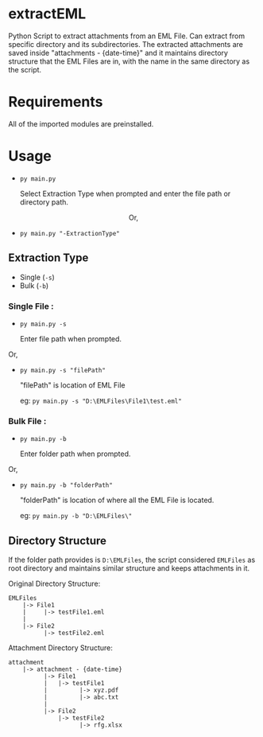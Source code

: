 # extractEML

Python Script to extract attachments from an EML File.
Can extract from specific directory and its subdirectories. The extracted attachments are saved inside "attachments - {date-time}" and it maintains directory structure that the EML Files are in, with the name in the same directory as the script.

# Requirements

All of the imported modules are preinstalled.

# Usage

- `py main.py`

  Select Extraction Type when prompted and enter the file path or directory path.

<center>Or,</center>

- `py main.py "-ExtractionType"`


## Extraction Type

- Single (`-s`)
- Bulk (`-b`)

### Single File :

  - `py main.py -s`
    
    Enter file path when prompted.

  Or,

  - `py main.py -s "filePath"`

    "filePath" is location of EML File

    eg: `py main.py -s "D:\EMLFiles\File1\test.eml"`

### Bulk File :

  - `py main.py -b` 

    Enter folder path when prompted.

  Or,

  - `py main.py -b "folderPath"`
  
    "folderPath" is location of where all the EML File is located.

    eg: `py main.py -b "D:\EMLFiles\"`


## Directory Structure

If the folder path provides is `D:\EMLFiles`, the script considered `EMLFiles` as root directory and maintains similar structure and keeps attachments in it.

Original Directory Structure:

```
EMLFiles
    |-> File1
    |     |-> testFile1.eml 
    |
    |-> File2     
          |-> testFile2.eml
```

Attachment Directory Structure:

```
attachment
    |-> attachment - {date-time}
          |-> File1
          |   |-> testFile1
          |         |-> xyz.pdf
          |         |-> abc.txt 
          |
          |-> File2     
              |-> testFile2
                    |-> rfg.xlsx
```
